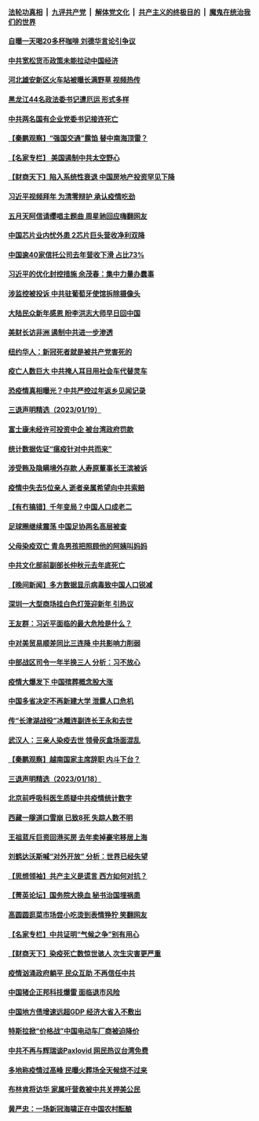 ####  [法轮功真相](../../../../basic/blob/master/README.md?t=01201212) &nbsp;|&nbsp; [九评共产党](../../../../9ping.md/blob/master/README.md?t=01201212) &nbsp;|&nbsp; [解体党文化](../../../../jtdwh.md/blob/master/README.md?t=01201212)  &nbsp;|&nbsp; [共产主义的终极目的](../../../../gczydzjmd.md/blob/master/README.md?t=01201212) &nbsp;|&nbsp; [魔鬼在统治我们的世界](../../../../mgztzwmdsj.md/blob/master/README.md?t=01201212) 

#### [自曝一天喝20多杯咖啡 刘德华言论引争议](../pages/nsc413/n13911319.md?t=01201212) 

#### [中共宽松货币政策未能拉动中国经济](../pages/nsc413/n13911357.md?t=01201212) 

#### [河北雄安新区火车站被曝长满野草 视频热传](../pages/nsc413/n13911365.md?t=01201212) 

#### [黑龙江44名政法委书记遭厄运 形式多样](../pages/nsc413/n13909467.md?t=01201212) 

#### [中共两名国有企业党委书记接连死亡](../pages/nsc413/n13911328.md?t=01201212) 

#### [【秦鹏观察】“强国交通”露馅 替中南海顶雷？](../pages/nsc413/n13911339.md?t=01201212) 

#### [【名家专栏】 美国遏制中共太空野心](../pages/nsc413/n13911051.md?t=01201212) 

#### [【财商天下】陷入系统性衰退 中国房地产投资罕见下降](../pages/nsc413/n13911317.md?t=01201212) 

#### [习近平视频拜年 为清零辩护 承认疫情吃劲](../pages/nsc413/n13911118.md?t=01201212) 

#### [五月天阿信请缨唱主题曲 周星驰回应嗨翻网友](../pages/nsc413/n13911274.md?t=01201212) 

#### [中国芯片业内忧外患 2芯片巨头营收净利双降](../pages/nsc413/n13911236.md?t=01201212) 

#### [中国逾40家信托公司去年营收下滑 占比73%](../pages/nsc413/n13911263.md?t=01201212) 

#### [习近平的优化封控措施 余茂春：集中力量办蠢事](../pages/nsc413/n13911188.md?t=01201212) 

#### [涉监控被投诉 中共驻葡萄牙使馆拆除摄像头](../pages/nsc413/n13911198.md?t=01201212) 

#### [大陆民众新年感恩 盼李洪志大师早日回中国](../pages/nsc413/n13910988.md?t=01201212) 

#### [美财长访非洲 遏制中共进一步渗透](../pages/nsc413/n13911106.md?t=01201212) 

#### [纽约华人：新冠死者就是被共产党害死的](../pages/nsc413/n13911178.md?t=01201212) 

#### [疫亡人数巨大 中共掩人耳目用社会车代替灵车](../pages/nsc413/n13910712.md?t=01201212) 

#### [恐疫情真相曝光？中共严控过年返乡见闻记录](../pages/nsc413/n13911147.md?t=01201212) 

#### [三退声明精选（2023/01/19）](../pages/nsc413/n13911157.md?t=01201212) 

#### [富士康未经许可投资中企 被台湾政府罚款](../pages/nsc413/n13911134.md?t=01201212) 

#### [统计数据佐证“瘟疫针对中共而来”](../pages/nsc413/n13911081.md?t=01201212) 

#### [涉受贿及隐瞒境外存款 人寿原董事长王滨被诉](../pages/nsc413/n13911017.md?t=01201212) 

#### [疫情中失去5位亲人 逝者亲属希望向中共索赔](../pages/nsc413/n13911002.md?t=01201212) 

#### [【有冇搞错】千年变局？中国人口成老二](../pages/nsc413/n13910785.md?t=01201212) 

#### [足球圈继续震荡 中国足协两名高层被查](../pages/nsc413/n13910974.md?t=01201212) 

#### [父母染疫双亡 青岛男孩把照顾他的阿姨叫妈妈](../pages/nsc413/n13910956.md?t=01201212) 

#### [中共文化部前副部长仲秋元去年底死亡](../pages/nsc413/n13909915.md?t=01201212) 


#### [【晚间新闻】多方数据显示病毒致中国人口锐减](../pages/nsc413/n13910918.md?t=01201212) 


#### [深圳一大型商场挂白色灯笼迎新年 引热议](../pages/nsc413/n13910782.md?t=01201212) 


#### [王友群：习近平面临的最大危险是什么？](../pages/nsc413/n13909541.md?t=01201212) 

#### [中对美贸易顺差同比三连降 中共影响力削弱](../pages/nsc413/n13910720.md?t=01201212) 

#### [中部战区司令一年半换三人 分析：习不放心](../pages/nsc413/n13910606.md?t=01201212) 

#### [疫情大爆发下 中国殡葬概念股大涨](../pages/nsc413/n13910670.md?t=01201212) 

#### [中国多省决定不再新建大学 泄露人口危机](../pages/nsc413/n13910617.md?t=01201212) 

#### [传“长津湖战役”冰雕连副连长王永和去世](../pages/nsc413/n13910557.md?t=01201212) 

#### [武汉人：三亲人染疫去世 领骨灰盒场面混乱](../pages/nsc413/n13910461.md?t=01201212) 


#### [【秦鹏观察】越南国家主席辞职 内斗下台？](../pages/nsc413/n13910321.md?t=01201212) 

#### [三退声明精选（2023/01/18）](../pages/nsc413/n13910483.md?t=01201212) 

#### [北京前呼吸科医生质疑中共疫情统计数字](../pages/nsc413/n13910444.md?t=01201212) 

#### [西藏一隧道口雪崩 已致8死 失踪人数不明](../pages/nsc413/n13910392.md?t=01201212) 

#### [王祖蓝斥巨资回港买房 去年卖掉豪宅移居上海](../pages/nsc413/n13910374.md?t=01201212) 

#### [刘鹤达沃斯喊“对外开放” 分析：世界已经失望](../pages/nsc413/n13910246.md?t=01201212) 

#### [【思想领袖】共产主义是谎言 西方如何对抗？](../pages/nsc413/n13879158.md?t=01201212) 

#### [【菁英论坛】国务院大换血 秘书治国埋祸患](../pages/nsc413/n13910318.md?t=01201212) 

#### [高圆圆逛菜市场尝小吃烫到表情狰狞 笑翻网友](../pages/nsc413/n13910353.md?t=01201212) 

#### [【名家专栏】中共证明“气候之争”别有用心](../pages/nsc413/n13908425.md?t=01201212) 

#### [【财商天下】染疫死亡数惊世骇人 次生灾害更严重](../pages/nsc413/n13910388.md?t=01201212) 

#### [疫情汹涌政府躺平 民众互助 不再信任中共](../pages/nsc413/n13910347.md?t=01201212) 

#### [中国猪企正邦科技爆雷 面临退市风险](../pages/nsc413/n13910355.md?t=01201212) 

#### [中国地方债增速远超GDP 经济大省入不敷出](../pages/nsc413/n13910332.md?t=01201212) 

#### [特斯拉掀“价格战”中国电动车厂商被迫降价](../pages/nsc413/n13910312.md?t=01201212) 

#### [中共不再与辉瑞谈Paxlovid 网民热议台湾免费](../pages/nsc413/n13910284.md?t=01201212) 

#### [多地称疫情过高峰 民曝火葬场全天候烧不过来](../pages/nsc413/n13910059.md?t=01201212) 

#### [布林肯将访华 家属吁营救被中共关押美公民](../pages/nsc413/n13910252.md?t=01201212) 

#### [黄严忠：一场新冠海啸正在中国农村酝酿](../pages/nsc413/n13910285.md?t=01201212) 

